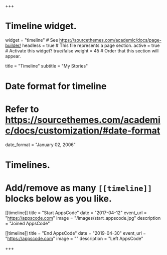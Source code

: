 +++
# Timeline widget.
widget = "timeline"  # See https://sourcethemes.com/academic/docs/page-builder/
headless = true  # This file represents a page section.
active = true  # Activate this widget? true/false
weight = 45  # Order that this section will appear.

title = "Timeline"
subtitle = "My Stories"

# Date format for timeline
#   Refer to https://sourcethemes.com/academic/docs/customization/#date-format
date_format = "January 02, 2006"

# Timelines.
#   Add/remove as many `[[timeline]]` blocks below as you like.
[[timeline]]
  title = "Start AppsCode"
  date = "2017-04-12"
  event_url = "https://appscode.com"
  image = "/images/start_appscode.jpg"
  description = "Joined AppsCode"

[[timeline]]
  title = "End AppsCode"
  date = "2019-04-30"
  event_url = "https://appscode.com"
  image = ""
  description = "Left AppsCode"

+++

